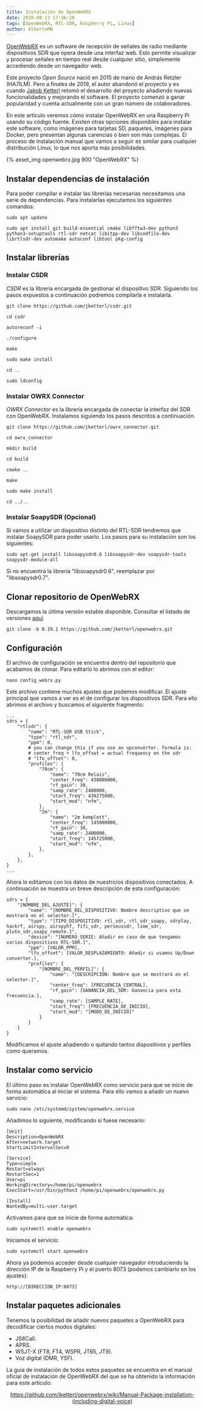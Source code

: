 ```yaml
---
title: Instalación de OpenWebRX
date: 2020-08-13 17:36:20
tags: [OpenWebRX, RTL-SDR, Raspberry Pi, Linux]
author: AlbertoMN
---
```


[OpenWebRX](https://www.openwebrx.de/) es un software de recepción de señales de radio mediante dispositivos SDR que opera desde una interfaz web. Esto permite visualizar y procesar señales en tiempo real desde cualquier sitio, simplemente accediendo desde un navegador web.

Este proyecto _Open Source_ nació en 2015 de mano de András Retzler (HA7ILM). Pero a finales de 2019, el autor abandonó el proyecto y es cuando [Jakob Ketterl](https://github.com/jketterl) retomó el desarrollo del proyecto añadiendo nuevas funcionalidades y mejorando el software. El proyecto comenzó a ganar popularidad y cuenta actualmente con un gran número de colaboradores.

En este artículo veremos cómo instalar OpenWebRX en una Raspberry Pi usando su código fuente. Existen otras opciones disponibles para instalar este software, como imágenes para tarjetas SD, paquetes, imágenes para Docker, pero presentan algunas carencias o bien son más complejas. El proceso de instalación manual que vamos a seguir es similar para cualquier distribución Linux, lo que nos aporta más posibilidades.

<!-- more -->

{% asset_img openwebrx.jpg 900 "OpenWebRX" %}

## Instalar dependencias de instalación

Para poder compilar e instalar las librerías necesarias necesitamos una serie de dependencias. Para instalarlas ejecutamos los siguientes comandos:

```
sudo apt update
```
```
sudo apt install git build-essential cmake libfftw3-dev python3 python3-setuptools rtl-sdr netcat libitpp-dev libsndfile-dev librtlsdr-dev automake autoconf libtool pkg-config
```

## Instalar librerías

### Instalar CSDR

_CSDR_ es la librería encargada de gestionar el dispositivo SDR. Siguiendo los pasos expuestos a continuación podremos compilarla e instalarla.

```
git clone https://github.com/jketterl/csdr.git
```
```
cd csdr
```
```
autoreconf -i
```
```
./configure
```
```
make
```
```
sudo make install
```
```
cd ..
```
```
sudo ldconfig
```

### Instalar OWRX Connector

_OWRX Connector_ es la librería encargada de conectar la interfaz del SDR con OpenWebRX. Instalamos siguiendo los pasos descritos a continuación.

```
git clone https://github.com/jketterl/owrx_connector.git
```
```
cd owrx_connector
```
```
mkdir build
```
```
cd build
```
```
cmake ..
```
```
make
```
```
sudo make install
```
```
cd ../..
```

### Instalar SoapySDR (Opcional)

Si vamos a utilizar un dispositivo distinto del RTL-SDR tendremos que instalar SoapySDR para poder usarlo.
Los pasos para su instalación son los siguientes:

```
sudo apt-get install libsoapysdr0.6 libsoapysdr-dev soapysdr-tools soapysdr-module-all
```

Si no encuentra la librería "libsoapysdr0.6", reemplazar por "libsoapysdr0.7".


## Clonar repositorio de OpenWebRX

Descargamos la última versión estable disponible. Consultar el listado de versiones [aquí](https://github.com/jketterl/openwebrx/tags).
```
git clone -b 0.19.1 https://github.com/jketterl/openwebrx.git
```

## Configuración

El archivo de configuración se encuentra dentro del repositorio que acabamos de clonar. Para editarlo lo abrimos con el editor:
```
nano config_webrx.py
```

Este archivo contiene muchos ajustes que podemos modificar. El ajuste principal que vamos a ver es el de configurar los dispositivos SDR. Para ello abrimos el archivo y buscamos el siguiente fragmento:

```
...
sdrs = {
    "rtlsdr": {
        "name": "RTL-SDR USB Stick",
        "type": "rtl_sdr",
        "ppm": 0,
        # you can change this if you use an upconverter. formula is:
        # center_freq + lfo_offset = actual frequency on the sdr
        # "lfo_offset": 0,
        "profiles": {
            "70cm": {
                "name": "70cm Relais",
                "center_freq": 438800000,
                "rf_gain": 30,
                "samp_rate": 2400000,
                "start_freq": 439275000,
                "start_mod": "nfm",
            },
            "2m": {
                "name": "2m komplett",
                "center_freq": 145000000,
                "rf_gain": 30,
                "samp_rate": 2400000,
                "start_freq": 145725000,
                "start_mod": "nfm",
            },
        },
    },
}
...
```

Ahora lo editamos con los datos de nuestro/os dispositivos conectados. A continuación se muestra un breve descripción de esta configuración:

```
sdrs = {
    "[NOMBRE_DEL_AJUSTE]": {
        "name": "[NOMBRE_DEL_DISPOSITIVO: Nombre descriptivo que se mostrará en el selector.]",
        "type": "[TIPO_DISPOSITIVO: rtl_sdr, rtl_sdr_soapy, sdrplay, hackrf, airspy, airspyhf, fifi_sdr, perseussdr, lime_sdr, pluto_sdr,soapy_remote.]",
        "device": "[NUMERO_SERIE: Añadir en caso de que tengamos varios dispositivos RTL-SDR.]",
        "ppm": [VALOR_PPM],
        "lfo_offset": [VALOR_DESPLAZAMIENTO: Añadir si usamos Up/Down converter.],
        "profiles": {
            "[NOMBRE_DEL_PERFIL]": {
                "name": "[DESCRIPCION: Nombre que se mostrará en el selector.]",
                "center_freq": [FRECUENCIA_CENTRAL],
                "rf_gain": [GANANCIA_DEL_SDR: Ganancia para esta frecuencia.],
                "samp_rate": [SAMPLE_RATE],
                "start_freq": [FRECUENCIA_DE_INICIO],
                "start_mod": "[MODO_DE_INICIO]"
            }
        }
    }
}
```

Modificamos el ajuste añadiendo o quitando tantos dispositivos y perfiles como queramos.


## Instalar como servicio

El último paso es instalar OpenWebRX como servicio para que se inicie de forma automática al iniciar el sistema. Para ello vamos a añadir un nuevo servicio:
```
sudo nano /etc/systemd/system/openwebrx.service
```

Añadimos lo siguiente, modificando si fuese necesario:
```
[Unit]
Description=OpenWebRX
After=network.target
StartLimitIntervalSec=0

[Service]
Type=simple
Restart=always
RestartSec=1
User=pi
WorkingDirectory=/home/pi/openwebrx
ExecStart=/usr/bin/python3 /home/pi/openwebrx/openwebrx.py

[Install]
WantedBy=multi-user.target
```

Activamos para que se inicie de forma automática:
```
sudo systemctl enable openwebrx
```

Iniciamos el servicio:
```
sudo systemctl start openwebrx
```

Ahora ya podemos acceder desde cualquier navegador introduciendo la dirección IP de la Raspberry Pi y el puerto 8073 (podemos cambiarlo en los ajustes):
```
http://[DIRECCION_IP:8073]
```

## Instalar paquetes adicionales

Tenemos la posibilidad de añadir nuevos paquetes a OpenWebRX para decodificar ciertos modos digitales:

- JS8Call.
- APRS.
- WSJT-X (FT8, FT4, WSPR, JT65, JT9).
- Voz digital (DMR, YSF).

La guía de instalación de todos estos paquetes se encuentra en el manual oficial de instalación de OpenWebRX del que se ha obtenido la información para este artículo:

[<center>https://github.com/jketterl/openwebrx/wiki/Manual-Package-installation-(including-digital-voice)</center>](https://github.com/jketterl/openwebrx/wiki/Manual-Package-installation-(including-digital-voice))
